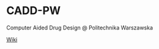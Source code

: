 # CADD-PW
Computer Aided Drug Design @ Politechnika Warszawska

[Wiki](https://github.com/filipsPL/CADD-PW/wiki)


